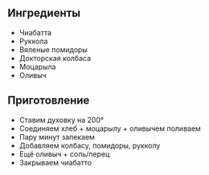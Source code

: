 ## Ингредиенты

- Чиабатта
- Руккола
- Вяленые помидоры
- Докторская колбаса
- Моцарыла
- Оливыч


## Приготовление

- Ставим духовку на 200° 
- Соединяем хлеб + моцарылу + оливычем поливаем 
- Пару минут запекаем
- Добавляем колбасу, помидоры, рукколу
- Ещё оливыч + соль/перец
- Закрываем чиабатто